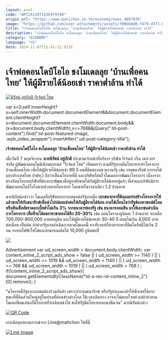 ```yaml
---
layout: post
code: "ART2411071536SF9Y98"
origin_url: "https://www.matichon.co.th/economy/news_4887936"
image: "https://github.com/user-attachments/assets/f00bb8d0-f479-45f1-8a15-8a1327d23c0f"
title: "เจ้าพ่อคอนโดบีโอไอ ชงโมเดลลุย ‘บ้านเพื่อคนไทย’ ให้ผู้มีรายได้น้อยเช่า ราคาต่ำล้าน ทำได้"
description: "เจ้าพ่อคอนโดบีโอไอ ชงโมเดลลุย 'บ้านเพื่อคนไทย' ให้ผู้มีรายได้น้อยเช่า ราคาต่ำล้าน ทำได้"
category: "ECONOMY"
language: "th"
date: 2024-11-07T15:41:12.913Z
---
```


# เจ้าพ่อคอนโดบีโอไอ ชงโมเดลลุย ‘บ้านเพื่อคนไทย’ ให้ผู้มีรายได้น้อยเช่า ราคาต่ำล้าน ทำได้

[![](https://www.matichon.co.th/wp-content/uploads/2024/11/นิรัตน์-อยู่ภักดี-รีเจ้นท์-โฮม.jpg "นิรัตน์ อยู่ภักดี-รีเจ้นท์ โฮม")](https://www.matichon.co.th/wp-content/uploads/2024/11/นิรัตน์-อยู่ภักดี-รีเจ้นท์-โฮม.jpg)

var x=0;self.innerHeight?x=self.innerWidth:document.documentElement&&document.documentElement.clientHeight?x=document.documentElement.clientWidth:document.body&&(x=document.body.clientWidth),x<=768&&jQuery(".td-post-content").find(".td-post-featured-image, .wpb\_video\_wrapper").insertAfter(".ud-post-category-title");

**เจ้าพ่อคอนโดบีโอไอ ชงโมเดลลุย ‘บ้านเพื่อคนไทย’ ให้ผู้มีรายได้น้อยเช่า ราคาต่ำล้าน ทำได้**

เมื่อวันที่ 7 พฤศจิกายน **นายนิรัตน์ อยู่ภักดี** ประธานเจ้าหน้าที่บริหาร บริษัท รีเจ้นท์ กรีน เพาเวอร์ จำกัด ผู้พัฒนาคอนโดมิเนียมแบรนด์ “รีเจ้นท์ โฮม” เปิดเผยว่า ตามที่รัฐบาลมีนโยบายจะทำโครงการบ้านเพื่อคนไทย เพื่อให้ผู้มีรายได้น้อยเช่า 99 ปี บนที่ดินของหน่วยงานรัฐ เช่น กรมธนารักษ์ การรถไฟแห่งประเทศไทย (รฟท.) ถือว่าเป็นนโยบายที่ดี และบริษัทก็สนใจโมเดลการพัฒนาโครงการ เนื่องจากตรงกับนโยบายบริษัทที่ต้องการพัฒนาที่อยู่อาศัยขายให้กับผู้มีรายได้น้อยอยู่แล้ว ที่ผ่านมาบริษัทมีการพัฒนาคอนโดบีโอไอมาแล้วหลายโครงการ โดยขายในราคาเดียว 1.2 ล้านบาท

นายนิรัตน์กล่าวว่า โมเดลที่บริษัทอยากจะเสนอต่อรัฐบาลคือ **เอกชนจะหาที่ดินและก่อสร้างโครงการให้ แล้วขายให้กับธนารักษ์​เพื่อนำไปปล่อยเช่าต่อให้กับผู้มีรายได้น้อย ภายใต้เงื่อนไขว่ารัฐต้องหาซอฟต์โลน หรือสินเชื่ออัตราดอกเบี้ยต่ำไม่เกิน 3% จากธนาคารของรัฐ เช่น ธนาคารออมสิน มาให้เอกชนดำเนินการโครงการ เพื่อที่จะได้ลดราคาขายลงได้อีก 20-30%** เช่น คอนโดราคายูนิตละ 1 ล้านบาท จะเหลือ 700,000-800,000 บาทต่อยูนิต และให้ผู้มีรายได้น้อยเช่า 30-40 ปี ผ่อนไม่เกิน 4,000 บาทต่อเดือน เป็นต้น ถ้าหากรัฐบาลดำเนินการตามโมเดลนี้ ทางรีเจนท์ก็สามารถหาที่ดินในรัศมีไม่เกิน 2 กม.จากรถไฟฟ้าให้ได้และสามารถผลิตได้ 10,000 ยูนิตต่อปี

![](https://www.matichon.co.th/wp-content/uploads/2024/11/C9815BF8-8FA3-496D-880B-A0FC3A19FA9B.jpg)

Advertisement var ud\_screen\_width = document.body.clientWidth; var content\_inline\_2\_script\_ads\_show = false || ( ud\_screen\_width >= 1140 ) || ( ud\_screen\_width >= 1019 && ud\_screen\_width < 1140 ) || ( ud\_screen\_width >= 768 && ud\_screen\_width < 1019 ) || ( ud\_screen\_width < 768 ) ; if(!content\_inline\_2\_script\_ads\_show){ document.getElementsByClassName("td-a-rec-id-content\_inline\_2")\[0\].remove(); }

“นโยบายนี้รัฐและเอกชนต้องร่วมกันทำ เพราะถ้ากรมธนารักษ์ หรือรัฐทำเองคงทำให้ซักเซสได้ยาก ขณะที่ที่ดินส่วนใหญ่อยู่ในทำเลที่ค่อนข้างห่างไกล ใช้เวลาเดินทาง อาจจะไม่ตอบโจทย์ แต่ถ้าทำตามโมเดลที่ผมเสนอก็มีโอกาสที่จะเดินหน้าได้ ขอให้รัฐมีนโยบายออกมาชัดเจน” นายนิรัตน์กล่าว

[![QR Code](https://www.matichon.co.th/wp-content/uploads/2023/07/wob1371z.jpg)](https://lin.ee/ht0nDxX)

เกาะติดทุกสถานการณ์จาก Line@matichon ได้ที่นี่

[![Line Image](https://www.matichon.co.th/wp-content/uploads/2023/07/th.png)](https://lin.ee/ht0nDxX)